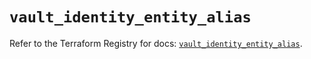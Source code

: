 # `vault_identity_entity_alias`

Refer to the Terraform Registry for docs: [`vault_identity_entity_alias`](https://registry.terraform.io/providers/hashicorp/vault/5.2.1/docs/resources/identity_entity_alias).
